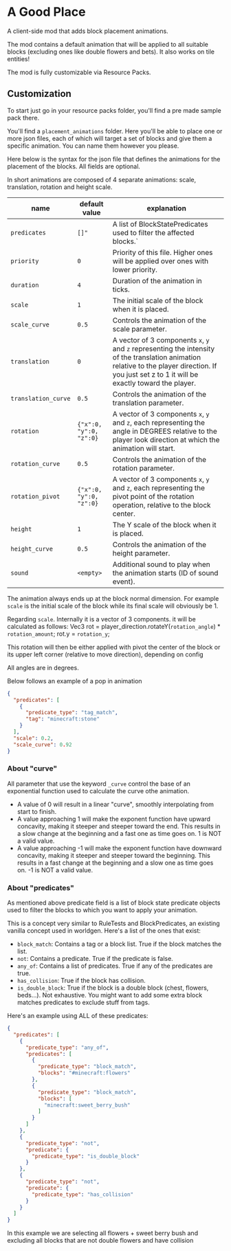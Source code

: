 # A Good Place

A client-side mod that adds block placement animations.

The mod contains a default animation that will be applied to all suitable blocks (excluding ones like double flowers and
bets).
It also works on tile entities!

The mod is fully customizable via Resource Packs.

## Customization

To start just go in your resource packs folder, you'll find a pre made sample pack there.

You'll find a `placement_animations` folder. Here you'll be able to place one or more json files, each of which will
target a set of blocks and give them a specific animation. You can name them however you please.


Here below is the syntax for the json file that defines the animations for the placement of the blocks.
All fields are optional.

In short animations are composed of 4 separate animations: scale, translation, rotation and height scale.

| name                | default value           | explanation                                                                                                                                                                                      |
|---------------------|-------------------------|--------------------------------------------------------------------------------------------------------------------------------------------------------------------------------------------------|
| `predicates`        | `[]"`                   | A list of BlockStatePredicates used to filter the affected blocks.`                                                                                                                              |
| `priority`          | `0`                     | Priority of this file. Higher ones will be applied over ones with lower priority.                                                                                                                |
| `duration`          | `4`                     | Duration of the animation in ticks.                                                                                                                                                              |
| `scale`             | `1`                     | The initial scale of the block when it is placed.                                                                                                                                                |
| `scale_curve`       | `0.5`                   | Controls the animation of the scale parameter.                                                                                                                                                   |
| `translation`       | `0`                     | A vector of 3 components `x`, `y` and `z` representing the intensity of the translation animation relative to the player direction. If you just set z to 1 it will be exactly toward the player. |
| `translation_curve` | `0.5`                   | Controls the animation of the translation parameter.                                                                                                                                             |
| `rotation`          | `{"x":0, "y":0, "z":0}` | A vector of 3 components `x`, `y` and `z`, each representing the angle in DEGREES relative to the player look direction at which the animation will start.                                       |
| `rotation_curve`    | `0.5`                   | Controls the animation of the rotation parameter.                                                                                                                                                |
| `rotation_pivot`    | `{"x":0, "y":0, "z":0}` | A vector of 3 components `x`, `y` and `z`, each representing the pivot point of the rotation operation, relative to the block center.                                                            |
| `height`            | `1`                     | The Y scale of the block when it is placed.                                                                                                                                                      |
| `height_curve`      | `0.5`                   | Controls the animation of the height parameter.                                                                                                                                                  |
| `sound`             | `<empty>`               | Additional sound to play when the animation starts (ID of sound event).                                                                                                                          |

The animation always ends up at the block normal dimension.
For example `scale` is the initial scale of the block while its final scale will obviously be 1.

Regarding `scale`. Internally it is a vector of 3 components.
it will be calculated as follows:
Vec3 rot = player_direction.rotateY(`rotation_angle`) * `rotation_amount`;
rot.y = `rotation_y`;

This rotation will then be either applied with pivot the center of the block or its upper left corner (relative to move
direction), depending on config

All angles are in degrees.

Below follows an example of a pop in animation

```json
{
  "predicates": [
    {
      "predicate_type": "tag_match",
      "tag": "minecraft:stone"
    }
  ],
  "scale": 0.2,
  "scale_curve": 0.92
}
```

### About "curve"

All parameter that use the keyword `_curve` control the base of an exponential function used to calculate the curve othe
animation.

- A value of 0 will result in a linear "curve", smoothly interpolating from start to finish.
- A value approaching 1 will make the exponent function have upward concavity, making it steeper and steeper toward the
  end. This results in a slow change at the beginning and a fast one as time goes on. 1 is NOT a valid value.
- A value approaching -1 will make the exponent function have downward concavity, making it steeper and steeper toward
  the beginning. This results in a fast change at the beginning and a slow one as time goes on. -1 is NOT a valid value.

### About "predicates"

As mentioned above predicate field is a list of block state predicate objects used to filter the blocks to which you
want to apply
your animation.

This is a concept very similar to RuleTests and BlockPredicates, an existing vanilla concept used in worldgen.
Here's a list of the ones that exist:

- `block_match`: Contains a tag or a block list. True if the block matches the list.
- `not`: Contains a predicate. True if the predicate is false.
- `any_of`: Contains a list of predicates. True if any of the predicates are true.
- `has_collision`: True if the block has collision.
- `is_double_block`: True if the block is a double block (chest, flowers, beds...). Not exhaustive. You might want to
  add some extra block matches predicates to exclude stuff from tags.

Here's an example using ALL of these predicates:

```json
{
  "predicates": [
    {
      "predicate_type": "any_of",
      "predicates": [
        {
          "predicate_type": "block_match",
          "blocks": "#minecraft:flowers"
        },
        {
          "predicate_type": "block_match",
          "blocks": [
            "minecraft:sweet_berry_bush"
          ]
        }
      ]
    },
    {
      "predicate_type": "not",
      "predicate": {
        "predicate_type": "is_double_block"
      }
    },
    {
      "predicate_type": "not",
      "predicate": {
        "predicate_type": "has_collision"
      }
    }
  ]
}
```

In this example we are selecting all flowers + sweet berry bush and excluding all blocks that are not double flowers and
have collision